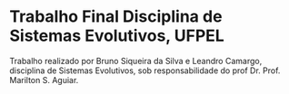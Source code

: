 # Trabalho Final Disciplina de Sistemas Evolutivos, UFPEL 
 Trabalho realizado por Bruno Siqueira da Silva e Leandro Camargo, disciplina de Sistemas Evolutivos, sob responsabilidade do prof Dr. Prof. Marilton S. Aguiar.
